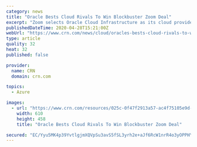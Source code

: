 ```yaml
---
category: news
title: "Oracle Bests Cloud Rivals To Win Blockbuster Zoom Deal"
excerpt: "Zoom selects Oracle Cloud Infrastructure as its cloud provider to help them scale video communications during the coronavirus pandemic."
publishedDateTime: 2020-04-28T15:21:00Z
webUrl: "https://www.crn.com/news/cloud/oracles-bests-cloud-rivals-to-win-blockbuster-zoom-deal"
type: article
quality: 32
heat: 32
published: false

provider:
  name: CRN
  domain: crn.com

topics:
  - Azure

images:
  - url: "https://www.crn.com/resources/025c-0f47f2913a57-ac4f75105e9d-1000/oracle-hq-front.jpg"
    width: 610
    height: 458
    title: "Oracle Bests Cloud Rivals To Win Blockbuster Zoom Deal"

secured: "EC/Yyu5MK4p39YvtlgjmXQVpSu3avS5fSL3yrh2e+aJf6RcW1nrR4o3yOPPHYwULzBRXIkJg1r4/POoU7wv1v8qpul2+BVpbnCbIeVAy8DodG/HEXnipP0w3bw96ij55RfIageVp1LgMDNOjCUB9Vad4BL3KI4cwnlCGeZWAcPkj/UX6DY1YRUBR1upVRGtBtRDu/W5kByEHvnWm52DCI9NuoA9sGiMyxCbbY+HlGRd3oOpWIRlGJYhqZn2elVytwg9s4tZX8WwzfNrC0KYKp9c3GHpU3j7RL/01GgGByxuFdpxaK91aFrH6qpGYhI3K;dwXSQd1XSSVijzjSTCTcJA=="
---
```


